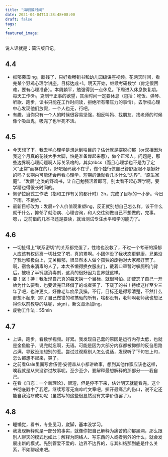 ```yaml
---
title: "海明威时间"
date: 2021-04-04T13:38:48+08:00
draft: false
tags:
 - 
featured_image:
---
```

说人话就是：简洁版日记。
## 4.4
- 抑郁袭击ing，脑残了，只好看畅销书和幼儿园级讲座视频。花两天时间，看完某个野鸡心理学讲座，目标达成+1。明天开始，继续考研数学（肯定很困难，要有心理准备）。本周躺平，勉强得到一点休息。下周进入休息恢复期，每天工作6h，克制干正事的欲望，其余时间一定要休息（包括：吃饭、弹琴、听歌、跑步，读书只能在工作时间读，拒绝所有带压力的事情）。去学校心理中心发现他们放假，一个人也无，行吧。
- 有趣，当你只有一个人的时候很容易坚强，相反叫妈、找朋友、找老师的时候像个吸血鬼，吸完了也半死不活。
## 4.5
- 今天想了下，我去学心理学是想达到啥目的？估计就是摆脱抑郁（or双相因为我这个月真的花钱大手大脚，怕是准备燥起来惹），做个正常人。问题是，那些边界啊心理问题啊人际关系啥的，其实nbcs（而且心理学也不是为了定义“正常”而存在的），好吧起码我不在乎，做个独行侠自己舒舒服服不是挺好的吗？长期内可能还会再看心理学，短期的话就看几本什么“边界”、“原生家庭”、“发展”之类的野鸡书，让自己勉强活着即可。别太看不起心理学啊，要学精也得很长时间的。
- 懒驴拉磨式工作法（指和工作有关的都计时）2h，完成了目标的一小步。今日下雨，不跑步。
- 最新目标改为：发展+个人价值观重塑ing，反正就别想自己怎么样，该干什么就干什么，抑郁了就治病、心理咨询，和人交往别做自己不想做的，完事。嗯，，之前借的几本书还是要读，就当测试专注水平和学习能力了。
## 4.6
- 一切扯得上“联系密切”的关系都完蛋了，性格也没救了，不过一个考研的躁郁人应该有权远离一切社交了吧，真的累啊。小团体没了我状态更健康，兄弟没了我也积极向上，无关抑郁，很显然本人做个孤独的废物对大家都好罢了。啊，宿舍来消毒的人了，本大爷懒得换衣服出门，戴着口罩暂时躲厕所门背后，被喷了半裤腿消毒剂，这真的很好因为世界就这样。
- 要！坚！持！我发现自己真的每天换一个目标，就很可怕。即使忘了自己一开始为什么要看，也要读完已经借了的或者买了、下载了的书！持续这样至少三年了吧，也许更久，好像老年痴呆我操。不行，目标还是得写清楚，不然什么都想不起来（除了自己做错的和搞砸的所有，啥都没有，老师啊老师我也想记得你以前教导的啥呢，sign），新文章添加ing。
- 废物工作法：55min
## 4.7
- 上课，跑步，看数学视频。好累。我发现自己蠢的原因是运行内存太低，也就是金鱼脑子，说完就忘啊，无语。可能是因为大部分内存都被抑郁的反刍思路占满，导致没法想别的惹。尝试过观察别人怎么说话，发现听了下句忘上句，怎么都想不起来，哭了。
- 之前看Gale里面写舍伍德·安德森从小都讲故事，想到其他作家应该也这样，唉我就是从来没讲过故事呢。至少至少，要解释最想解释的那部分——我自己。
- 在看《自恋：一个新理论》，很短，但是停不下来，估计明天就能看完。这个书彻底戳中了我惹。继续写写无病呻吟文章吧，撕开最痛苦的伤口，说不定还能自我治疗成功呢（虽然写的这些很显然没有文学价值罢了）。
## 4.8
- 睡懒觉，看书，专业见习，崴脚，基本没学习。
- 我发现解释就是一部分的事实，就像你把自己解释为痛苦的抑郁黑洞，那么跟别人聊天的模式也如此；解释为网络人、写东西的人或者另外的什么，就会发展出新的模式。先别管爱不爱的、边界不边界的，与其纠结那到底是什么关系，不如聊起来吧。